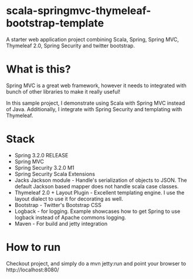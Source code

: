 scala-springmvc-thymeleaf-bootstrap-template
============================================

A starter web application project combining Scala, Spring, Spring MVC, Thymeleaf 2.0, Spring Security and twitter bootstrap.

What is this?
=============
Spring MVC is a great web framework, however it needs to integrated with bunch of other libraries to make it really useful! 

In this sample project, I demonstrate using Scala with Spring MVC instead of Java. Additionally, I integrate with
Spring Security and templating with Thymeleaf.

Stack
=====
* Spring 3.2.0 RELEASE
* Spring MVC
* Spring Security 3.2.0 M1
* Spring Security Scala Extensions
* Jacks Jackson module - Handle's serialization of objects to JSON. The default Jackson based mapper does not handle scala case classes.
* Thymeleaf 2.0 + Layout Plugin - Excellent templating engine. I use the layout dialect  to use it for decorating as well.
* Bootstrap - Twitter's Bootstrap CSS
* Logback - for logging. Example showcases how to get Spring to use logback instead of Apache commons logging.
* Maven - For build and jetty integration


How to run
==========
Checkout project, and simply do a  mvn jetty:run and point your browser to http://localhost:8080/

